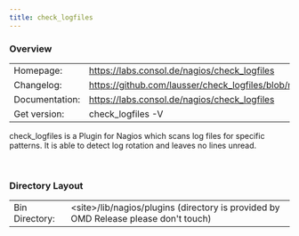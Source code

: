 ```yaml
---
title: check_logfiles
---
```

<style>
  thead th:empty {
    border: thin solid red !important;
    display: none;
  }
</style>
### Overview

|||
|---|---|
|Homepage:|https://labs.consol.de/nagios/check_logfiles|
|Changelog:|https://github.com/lausser/check_logfiles/blob/master/ChangeLog|
|Documentation:|https://labs.consol.de/nagios/check_logfiles|
|Get version:|check_logfiles -V|

check_logfiles is a Plugin for Nagios which scans log files for specific patterns. It is able to detect log rotation and leaves no lines unread.

&#x205F;
### Directory Layout

|||
|---|---|
|Bin Directory:|&lt;site&gt;/lib/nagios/plugins (directory is provided by OMD Release please don&#x27;t touch)|

&#x205F;
